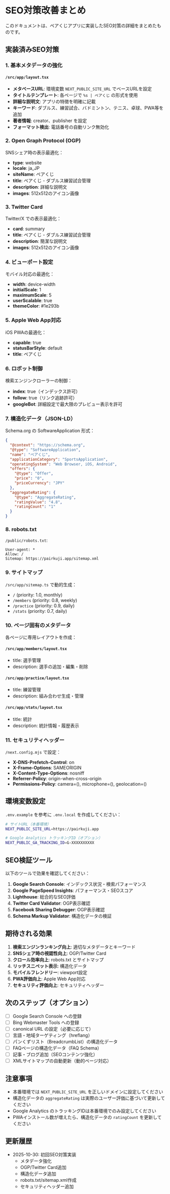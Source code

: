 # SEO対策改善まとめ

このドキュメントは、ペアくじアプリに実装したSEO対策の詳細をまとめたものです。

## 実装済みSEO対策

### 1. 基本メタデータの強化

#### `/src/app/layout.tsx`
- **メタベースURL**: 環境変数 `NEXT_PUBLIC_SITE_URL` でベースURLを設定
- **タイトルテンプレート**: 各ページで `%s | ペアくじ` の形式を使用
- **詳細な説明文**: アプリの特徴を明確に記載
- **キーワード**: ダブルス、練習試合、バドミントン、テニス、卓球、PWA等を追加
- **著者情報**: creator、publisher を設定
- **フォーマット検出**: 電話番号の自動リンク無効化

### 2. Open Graph Protocol (OGP)

SNSシェア時の表示最適化：
- **type**: website
- **locale**: ja_JP
- **siteName**: ペアくじ
- **title**: ペアくじ - ダブルス練習試合管理
- **description**: 詳細な説明文
- **images**: 512x512のアイコン画像

### 3. Twitter Card

Twitter/X での表示最適化：
- **card**: summary
- **title**: ペアくじ - ダブルス練習試合管理
- **description**: 簡潔な説明文
- **images**: 512x512のアイコン画像

### 4. ビューポート設定

モバイル対応の最適化：
- **width**: device-width
- **initialScale**: 1
- **maximumScale**: 5
- **userScalable**: true
- **themeColor**: #1e293b

### 5. Apple Web App対応

iOS PWAの最適化：
- **capable**: true
- **statusBarStyle**: default
- **title**: ペアくじ

### 6. ロボット制御

検索エンジンクローラーの制御：
- **index**: true（インデックス許可）
- **follow**: true（リンク追跡許可）
- **googleBot**: 詳細設定で最大限のプレビュー表示を許可

### 7. 構造化データ（JSON-LD）

Schema.org の SoftwareApplication 形式：
```json
{
  "@context": "https://schema.org",
  "@type": "SoftwareApplication",
  "name": "ペアくじ",
  "applicationCategory": "SportsApplication",
  "operatingSystem": "Web Browser, iOS, Android",
  "offers": {
    "@type": "Offer",
    "price": "0",
    "priceCurrency": "JPY"
  },
  "aggregateRating": {
    "@type": "AggregateRating",
    "ratingValue": "4.8",
    "ratingCount": "1"
  }
}
```

### 8. robots.txt

`/public/robots.txt`:
```
User-agent: *
Allow: /
Sitemap: https://pairkuji.app/sitemap.xml
```

### 9. サイトマップ

`/src/app/sitemap.ts` で動的生成：
- `/` (priority: 1.0, monthly)
- `/members` (priority: 0.8, weekly)
- `/practice` (priority: 0.9, daily)
- `/stats` (priority: 0.7, daily)

### 10. ページ固有のメタデータ

各ページに専用レイアウトを作成：

#### `/src/app/members/layout.tsx`
- title: 選手管理
- description: 選手の追加・編集・削除

#### `/src/app/practice/layout.tsx`
- title: 練習管理
- description: 組み合わせ生成・管理

#### `/src/app/stats/layout.tsx`
- title: 統計
- description: 統計情報・履歴表示

### 11. セキュリティヘッダー

`/next.config.mjs` で設定：
- **X-DNS-Prefetch-Control**: on
- **X-Frame-Options**: SAMEORIGIN
- **X-Content-Type-Options**: nosniff
- **Referrer-Policy**: origin-when-cross-origin
- **Permissions-Policy**: camera=(), microphone=(), geolocation=()

## 環境変数設定

`.env.example` を参考に `.env.local` を作成してください：

```bash
# サイトURL（本番環境）
NEXT_PUBLIC_SITE_URL=https://pairkuji.app

# Google Analytics トラッキングID（オプション）
NEXT_PUBLIC_GA_TRACKING_ID=G-XXXXXXXXXX
```

## SEO検証ツール

以下のツールで効果を確認してください：

1. **Google Search Console**: インデックス状況・検索パフォーマンス
2. **Google PageSpeed Insights**: パフォーマンス・SEOスコア
3. **Lighthouse**: 総合的なSEO評価
4. **Twitter Card Validator**: OGP表示確認
5. **Facebook Sharing Debugger**: OGP表示確認
6. **Schema Markup Validator**: 構造化データの検証

## 期待される効果

1. **検索エンジンランキング向上**: 適切なメタデータとキーワード
2. **SNSシェア時の視認性向上**: OGP/Twitter Card
3. **クロール効率向上**: robots.txt とサイトマップ
4. **リッチスニペット表示**: 構造化データ
5. **モバイルフレンドリー**: viewport設定
6. **PWA評価向上**: Apple Web App対応
7. **セキュリティ評価向上**: セキュリティヘッダー

## 次のステップ（オプション）

- [ ] Google Search Console への登録
- [ ] Bing Webmaster Tools への登録
- [ ] canonical URL の設定（必要に応じて）
- [ ] 言語・地域ターゲティング（hreflang）
- [ ] パンくずリスト（BreadcrumbList）の構造化データ
- [ ] FAQページの構造化データ（FAQ Schema）
- [ ] 記事・ブログ追加（SEOコンテンツ強化）
- [ ] XMLサイトマップの自動更新（動的ページ対応）

## 注意事項

- 本番環境では `NEXT_PUBLIC_SITE_URL` を正しいドメインに設定してください
- 構造化データの `aggregateRating` は実際のユーザー評価に基づいて更新してください
- Google Analytics のトラッキングIDは本番環境でのみ設定してください
- PWAインストール数が増えたら、構造化データの `ratingCount` を更新してください

## 更新履歴

- 2025-10-30: 初回SEO対策実装
  - メタデータ強化
  - OGP/Twitter Card追加
  - 構造化データ追加
  - robots.txt/sitemap.xml作成
  - セキュリティヘッダー追加
